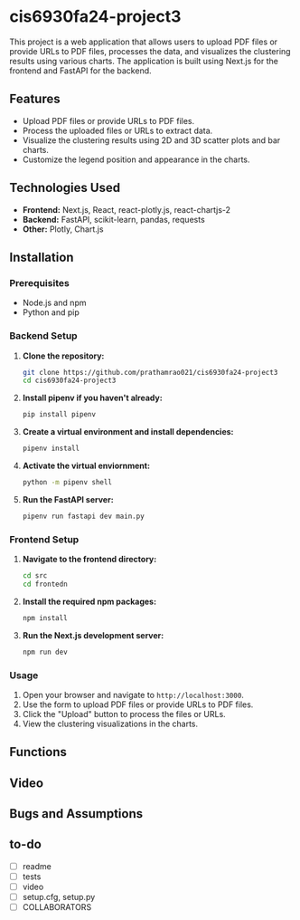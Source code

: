 # cis6930fa24-project3
This project is a web application that allows users to upload PDF files or provide URLs to PDF files, processes the data, and visualizes the clustering results using various charts. The application is built using Next.js for the frontend and FastAPI for the backend.


## Features

- Upload PDF files or provide URLs to PDF files.
- Process the uploaded files or URLs to extract data.
- Visualize the clustering results using 2D and 3D scatter plots and bar charts.
- Customize the legend position and appearance in the charts.

## Technologies Used

- **Frontend:** Next.js, React, react-plotly.js, react-chartjs-2
- **Backend:** FastAPI, scikit-learn, pandas, requests
- **Other:** Plotly, Chart.js

## Installation

### Prerequisites

- Node.js and npm
- Python and pip

### Backend Setup

1. **Clone the repository:**
   ```sh
   git clone https://github.com/prathamrao021/cis6930fa24-project3
   cd cis6930fa24-project3

2. **Install pipenv if you haven't already:**
    ```sh
    pip install pipenv

3. **Create a virtual environment and install dependencies:**
    ```sh
    pipenv install

4. **Activate the virtual enviornment:**
    ```sh
    python -m pipenv shell

5. **Run the FastAPI server:**
    ```sh
    pipenv run fastapi dev main.py

### Frontend Setup

1. **Navigate to the frontend directory:**
    ```sh
    cd src
    cd frontedn

2. **Install the required npm packages:**
    ```sh
    npm install

3. **Run the Next.js development server:**
    ```sh
    npm run dev

### Usage
1. Open your browser and navigate to `http://localhost:3000`.
2. Use the form to upload PDF files or provide URLs to PDF files.
3. Click the "Upload" button to process the files or URLs.
4. View the clustering visualizations in the charts.

## Functions
## Video
## Bugs and Assumptions

## to-do
- [ ] readme
- [ ] tests
- [ ] video
- [ ] setup.cfg, setup.py
- [ ] COLLABORATORS
